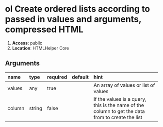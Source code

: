 
# ol Create ordered lists according to passed in values and arguments, compressed HTML 

1. **Access**: public
2. **Location**: HTMLHelper Core 

## Arguments

| name 	| type 	| required 	| default 	| hint 	|
|:--- 	|:--- 	|:--- 		|:--- 		|:--- 	|
| values | any | true |  | An array of values or list of values |
| column | string | false |  | If the values is a query, this is the name of the column to get the data from to create the list |


